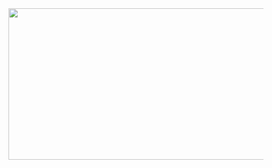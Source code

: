 <a href="https://github.com/devxb/gitanimals">
<img
  src="https://render.gitanimals.org/farms/wjdansrud0922"
  width="600"
  height="300"
/>
</a>
